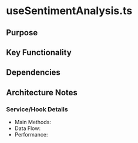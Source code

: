 # useSentimentAnalysis.ts

## Purpose

## Key Functionality

## Dependencies

## Architecture Notes

### Service/Hook Details
- Main Methods: 
- Data Flow: 
- Performance: 
